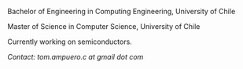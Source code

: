 Bachelor of Engineering in Computing Engineering, University of Chile

Master of Science in Computer Science, University of Chile

Currently working on semiconductors.

*Contact: tom.ampuero.c at gmail dot com*

